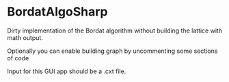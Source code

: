 # BordatAlgoSharp
Dirty implementation of the Bordat algorithm without building the lattice with math output.

Optionally you can enable building graph by uncommenting some sections of code

Input for this GUI app should be a .cxt file.
